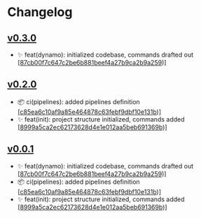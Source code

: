 # Changelog


## [v0.3.0](https://github.com/sladg/serverless-kv/compare/v0.2.0...v0.3.0)

* ✨ feat(dynamo): initialized codebase, commands drafted out [[87cb00f7c647c2be6b881beef4a27b9ca2b9a259](https://github.com/sladg/serverless-kv/commit/87cb00f7c647c2be6b881beef4a27b9ca2b9a259))]


## [v0.2.0](https://github.com/sladg/serverless-kv/compare/v0.0.1...v0.2.0)

* 📦 ci(pipelines): added pipelines definition [[c85ea6c10af9a85e464878c63febf9dbf10e131b](https://github.com/sladg/serverless-kv/commit/c85ea6c10af9a85e464878c63febf9dbf10e131b))]
* ✨ feat(init): project structure initialized, commands added [[8999a5ca2ec62173628d4e1e012aa5beb691369b](https://github.com/sladg/serverless-kv/commit/8999a5ca2ec62173628d4e1e012aa5beb691369b))]


## [v0.0.1](https://github.com/sladg/serverless-kv/compare/v0.0.1)

* ✨ feat(dynamo): initialized codebase, commands drafted out [[87cb00f7c647c2be6b881beef4a27b9ca2b9a259](https://github.com/sladg/serverless-kv/commit/87cb00f7c647c2be6b881beef4a27b9ca2b9a259))]
* 📦 ci(pipelines): added pipelines definition [[c85ea6c10af9a85e464878c63febf9dbf10e131b](https://github.com/sladg/serverless-kv/commit/c85ea6c10af9a85e464878c63febf9dbf10e131b))]
* ✨ feat(init): project structure initialized, commands added [[8999a5ca2ec62173628d4e1e012aa5beb691369b](https://github.com/sladg/serverless-kv/commit/8999a5ca2ec62173628d4e1e012aa5beb691369b))]